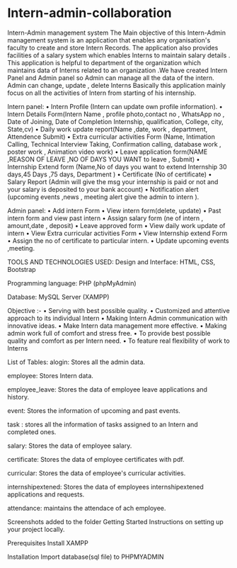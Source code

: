 # Intern-admin-collaboration

Intern-Admin management system
The Main objective of this Intern-Admin management system is an application that enables any organisation's faculty to create and store Intern Records. The application also provides facilities of a salary system which enables Interns to maintain salary details . This application is helpful to department of the organization which maintains data of Interns related to an organization .We have created Intern Panel and Admin panel so Admin can manage all the data of the intern. Admin can change, update , delete Interns Basically this application mainly focus on all the activities of Intern from starting of his internship.

Intern panel:
• Intern Profile (Intern can update own profile information). • Intern Details Form(Intern Name , profile photo,contact no , WhatsApp no , Date of Joining, Date of Completion Internship, qualification, College, city, State,cv) • Daily work update report(Name ,date, work , department, Attendence Submit) • Extra curricular activities Form (Name, Intimation Calling, Technical Interview Taking, Confirmation calling, database work , poster work , Animation video work) • Leave application form(NAME ,REASON OF LEAVE ,NO OF DAYS YOU WANT to leave , Submit) • Internship Extend form (Name,No of days you want to extend Internship 30 days,45 Days ,75 days, Department ) • Certificate (No of certificate) • Salary Report (Admin will give the msg your internship is paid or not and your salary is deposited to your bank account) • Notification alert (upcoming events ,news , meeting alert give the admin to intern ).

Admin panel:
• Add intern Form • View intern form(delete, update) • Past intern form and view past intern • Assign salary form (ne of intern , amount,date , deposit) • Leave approved form • View daily work update of intern • View Extra curricular activities Form • View Internship extend Form • Assign the no of certificate to particular intern. • Update upcoming events ,meeting.

TOOLS AND TECHNOLOGIES USED:
Design and Interface: HTML, CSS, Bootstrap

Programming language: PHP (phpMyAdmin)

Database: MySQL Server (XAMPP)

Objective :-
• Serving with best possible quality. • Customized and attentive approach to its individual Intern • Making Intern Admin communication with innovative ideas. • Make Intern data management more effective. • Making admin work full of comfort and stress free. • To provide best possible quality and comfort as per Intern need. • To feature real flexibility of work to Interns

List of Tables:
alogin: Stores all the admin data.

employee: Stores Intern data.

employee_leave: Stores the data of employee leave applications and history.

event: Stores the information of upcoming and past events.

task : stores all the information of tasks assigned to an Intern and completed ones.

salary: Stores the data of employee salary.

certificate: Stores the data of employee certificates with pdf.

curricular: Stores the data of employee's curricular activities.

internshipextened: Stores the data of employees internshipextened applications and requests.

attendance: maintains the attendace of ach employee.

Screenshots added to the folder
Getting Started
Instructions on setting up your project locally.

Prerequisites
Install XAMPP

Installation
Import database(sql file) to PHPMYADMIN
